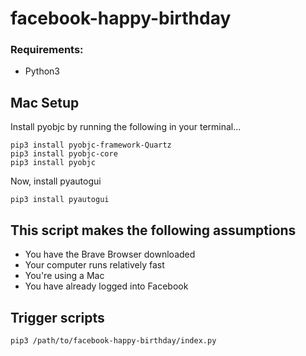 # facebook-happy-birthday

### Requirements:

- Python3

## Mac Setup

Install pyobjc by running the following in your terminal...

```
pip3 install pyobjc-framework-Quartz
pip3 install pyobjc-core
pip3 install pyobjc
```

Now, install pyautogui

```
pip3 install pyautogui 
```

## This script makes the following assumptions

- You have the Brave Browser downloaded
- Your computer runs relatively fast
- You're using a Mac
- You have already logged into Facebook

## Trigger scripts

```
pip3 /path/to/facebook-happy-birthday/index.py
```